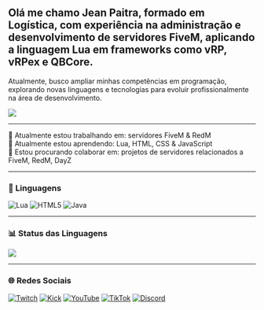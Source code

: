 ## Olá me chamo Jean Paitra, formado em Logística, com experiência na administração e desenvolvimento de servidores FiveM, aplicando a linguagem Lua em frameworks como vRP, vRPex e QBCore.
Atualmente, busco ampliar minhas competências em programação, explorando novas linguagens e tecnologias para evoluir profissionalmente na área de desenvolvimento.

<picture>
  <source
    srcset="https://github-readme-stats.vercel.app/api?username=Jeanpaitra&show_icons=true&theme=dark"
    media="(prefers-color-scheme: dark)"
  />
  <source
    srcset="https://github-readme-stats.vercel.app/api?username=Jeanpaitra&show_icons=true"
    media="(prefers-color-scheme: light), (prefers-color-scheme: no-preference)"
  />
  <img src="https://github-readme-stats.vercel.app/api?username=Jeanpaitra&show_icons=true" />
</picture>

---

🔭 Atualmente estou trabalhando em: servidores FiveM & RedM  
🌱 Atualmente estou aprendendo: Lua, HTML, CSS & JavaScript  
👯 Estou procurando colaborar em: projetos de servidores relacionados a FiveM, RedM, DayZ  

---

### 🚀 Linguagens

![Lua](https://img.shields.io/badge/Lua-2C2D72?style=for-the-badge&logo=lua&logoColor=white)
![HTML5](https://img.shields.io/badge/HTML5-E34F26?style=for-the-badge&logo=html5&logoColor=white)
![Java](https://img.shields.io/badge/Java-007396?style=for-the-badge&logo=openjdk&logoColor=white)

---

### 📊 Status das Linguagens

<picture>
  <source
    srcset="https://github-readme-stats.vercel.app/api/top-langs/?username=Jeanpaitra&layout=compact&theme=dark"
    media="(prefers-color-scheme: dark)"
  />
  <source
    srcset="https://github-readme-stats.vercel.app/api/top-langs/?username=Jeanpaitra&layout=compact"
    media="(prefers-color-scheme: light), (prefers-color-scheme: no-preference)"
  />
  <img src="https://github-readme-stats.vercel.app/api/top-langs/?username=Jeanpaitra&layout=compact" />
</picture>

---

### 🌐 Redes Sociais

[![Twitch](https://img.shields.io/badge/Twitch-9146FF?style=for-the-badge&logo=twitch&logoColor=white)](https://twitch.tv/jhpgames)
[![Kick](https://img.shields.io/badge/Kick-000000?style=for-the-badge&logo=kick&logoColor=white)](https://kick.com/jhpgames)
[![YouTube](https://img.shields.io/badge/YouTube-FF0000?style=for-the-badge&logo=youtube&logoColor=white)](https://www.youtube.com/@Jhpgames)
[![TikTok](https://img.shields.io/badge/TikTok-000000?style=for-the-badge&logo=tiktok&logoColor=white)](https://www.tiktok.com/@jhpgames)
[![Discord](https://img.shields.io/badge/Discord-5865F2?style=for-the-badge&logo=discord&logoColor=white)](https://discord.gg/D8ZZNfV)
